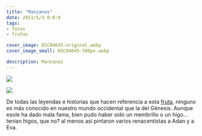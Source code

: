 ```yaml
---
title: "Manzanas"
date: 2011/5/3 8:0:0
tags: 
- fotos
- frutas

cover_image: DSC04645-original.webp
cover_image_small: DSC04645-500px.webp

description: Manzanas
---
```



[![](DSC04645-800px.webp)](DSC04645-original.webp)  

[![](DSC04660-800px.webp)](DSC04660-original.webp)

De todas las leyendas e historias que hacen referencia a esta <a href="https://en.wikipedia.org/wiki/Apple">fruta</a>, ninguno es más conocido en nuestro mundo occidental que la del Génesis. Aunque esole ha dado mala fama, bien pudo haber sido un membrillo o un higo... tenían higos, que no? al menos así pintaron varios renacentistas a Adan y a Eva.
